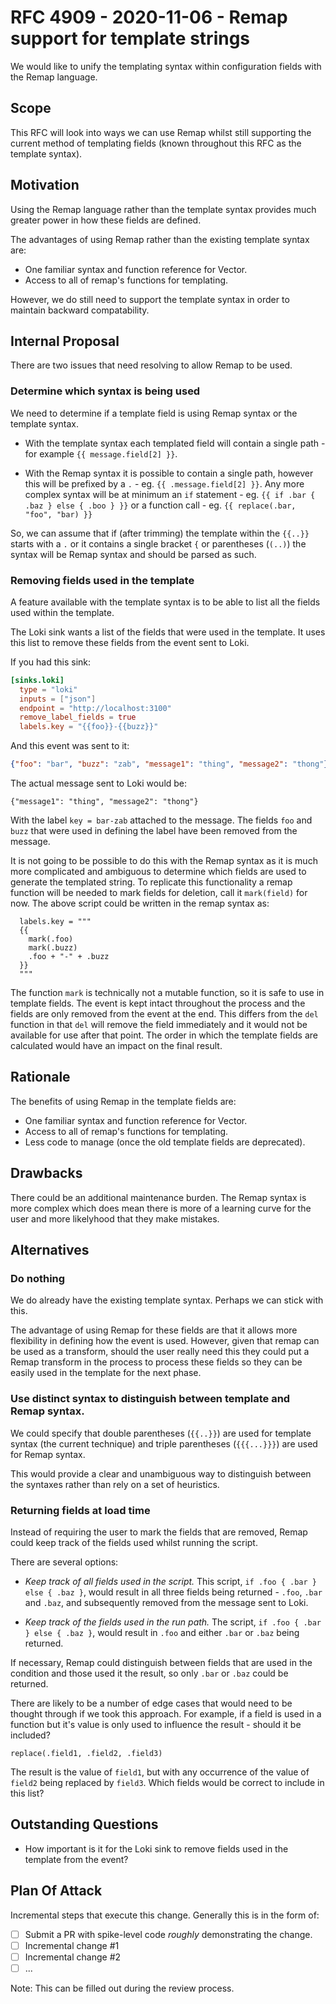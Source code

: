 # RFC 4909 - 2020-11-06 - Remap support for template strings

We would like to unify the templating syntax within configuration fields with
the Remap language.


## Scope

This RFC will look into ways we can use Remap whilst still supporting the
current method of templating fields (known throughout this RFC as the template
syntax).

## Motivation

Using the Remap language rather than the template syntax provides much greater
power in how these fields are defined. 

The advantages of using Remap rather than the existing template syntax are:

- One familiar syntax and function reference for Vector.
- Access to all of remap's functions for templating.

However, we do still need to support the template syntax in order to maintain
backward compatability.


## Internal Proposal

There are two issues that need resolving to allow Remap to be used.

### Determine which syntax is being used

We need to determine if a template field is using Remap syntax or the 
template syntax. 

- With the template syntax each templated field will contain a single path - for
example `{{ message.field[2] }}`.

- With the Remap syntax it is possible to contain a single path, however this will
be prefixed by a `.` - eg. `{{ .message.field[2] }}`. Any more complex syntax
will be at minimum an `if` statement - eg. `{{ if .bar { .baz } else { .boo } }}`
or a function call - eg. `{{ replace(.bar, "foo", "bar) }}`

So, we can assume that if (after trimming) the template within the `{{..}}`
starts with a `.` or it contains a single bracket `{` or parentheses (`(..)`)
the syntax will be Remap syntax and should be parsed as such.


### Removing fields used in the template

A feature available with the template syntax is to be able to list all the fields
used within the template.

The Loki sink wants a list of the fields that were used in the
template. It uses this list to remove these fields from the event sent to Loki.

If you had this sink:

```toml
[sinks.loki]
  type = "loki"
  inputs = ["json"]
  endpoint = "http://localhost:3100"
  remove_label_fields = true
  labels.key = "{{foo}}-{{buzz}}"
```

And this event was sent to it:

```json
{"foo": "bar", "buzz": "zab", "message1": "thing", "message2": "thong"}
```

The actual message sent to Loki would be:

```
{"message1": "thing", "message2": "thong"}
```

With the label `key = bar-zab` attached to the message. The fields `foo` and
`buzz` that were used in defining the label have been removed from the message.

It is not going to be possible to do this with the Remap syntax as it is much
more complicated and ambiguous to determine which fields are used to generate
the templated string. To replicate this functionality a remap function will be
needed to mark fields for deletion, call it `mark(field)` for now. The above
script could be written in the remap syntax as:

```
  labels.key = """
  {{
    mark(.foo)
    mark(.buzz)
    .foo + "-" + .buzz
  }}
  """
```

The function `mark` is technically not a mutable function, so it is safe to use
in template fields. The event is kept intact throughout the process and the
fields are only removed from the event at the end. This differs from the `del`
function in that `del` will remove the field immediately and it would not be
available for use after that point. The order in which the template fields are
calculated would have an impact on the final result.


## Rationale

The benefits of using Remap in the template fields are:

 - One familiar syntax and function reference for Vector.
 - Access to all of remap's functions for templating.
 - Less code to manage (once the old template fields are deprecated).


## Drawbacks

There could be an additional maintenance burden. The Remap syntax is more
complex which does mean there is more of a learning curve for the user and more
likelyhood that they make mistakes.


## Alternatives

### Do nothing

We do already have the existing template syntax. Perhaps we can stick with this.

The advantage of using Remap for these fields are that it allows more 
flexibility in defining how the event is used. However, given that remap can be 
used as a transform, should the user really need this they could put a Remap 
transform in the process to process these fields so they can be easily used in 
the template for the next phase.

### Use distinct syntax to distinguish between template and Remap syntax.

We could specify that double parentheses (`{{..}}`) are used for template
syntax (the current technique) and triple parentheses (`{{{...}}}`) are used 
for Remap syntax.

This would provide a clear and unambiguous way to distinguish between the
syntaxes rather than rely on a set of heuristics.

### Returning fields at load time

Instead of requiring the user to mark the fields that are removed, Remap could
keep track of the fields used whilst running the script.

There are several options:

- *Keep track of all fields used in the script.*
This script, `if .foo { .bar } else { .baz }`, would result in all three
fields being returned - `.foo`, `.bar` and `.baz`, and subsequently removed
from the message sent to Loki.

- *Keep track of the fields used in the run path.*
The script, `if .foo { .bar } else { .baz }`,
would result in `.foo` and either `.bar` or `.baz` being returned.

If necessary, Remap could distinguish between fields that are used in the
condition and those used it the result, so only `.bar` or `.baz` could be
returned.

There are likely to be a number of edge cases that would need to be thought
through if we took this approach. For example, if a field is used in a function
but it's value is only used to influence the result - should it be included?

```
replace(.field1, .field2, .field3)
```

The result is the value of `field1`, but with any occurrence of the value of 
`field2` being replaced by `field3`. Which fields would be correct to include
in this list?


## Outstanding Questions

- How important is it for the Loki sink to remove fields used in the template
  from the event?

## Plan Of Attack

Incremental steps that execute this change. Generally this is in the form of:

- [ ] Submit a PR with spike-level code _roughly_ demonstrating the change.
- [ ] Incremental change #1
- [ ] Incremental change #2
- [ ] ...

Note: This can be filled out during the review process.
